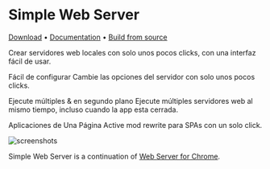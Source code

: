 # Simple Web Server

[Download](https://simplewebserver.org/download/) &bull; [Documentation](https://simplewebserver.org/docs/options.html) &bull; [Build from source](https://simplewebserver.org/docs/build.html)

Crear servidores web locales con solo unos pocos clicks, con una interfaz fácil de usar.

Fácil de configurar
Cambie las opciones del servidor con solo unos pocos clicks.

Ejecute múltiples & en segundo plano
Ejecute múltiples servidores web al mismo tiempo, incluso cuando la app esta cerrada.

Aplicaciones de Una Página
Active mod rewrite para SPAs con un solo click.

![screenshots](https://user-images.githubusercontent.com/11605395/163694811-46e3b79c-a187-4c78-b622-6250a6d5d9d0.jpeg)

Simple Web Server is a continuation of [Web Server for Chrome](https://github.com/kzahel/web-server-chrome).
